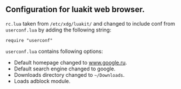 Configuration for luakit web browser.
-------------------------------------

`rc.lua` taken from `/etc/xdg/luakit/` and changed to include conf from `userconf.lua` by adding the following string:

	require "userconf"

`userconf.lua` contains following options:

-	Default homepage changed to www.google.ru.
-	Default search engine changed to google.
-	Downloads directory changed to `~/Downloads`.
-	Loads adblock module.

